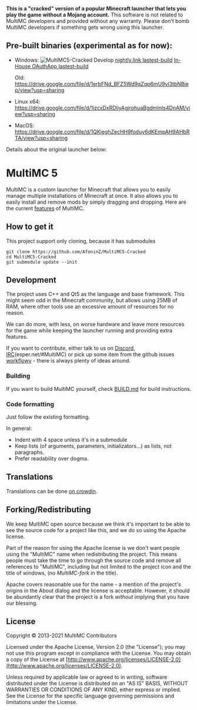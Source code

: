 **This is a "cracked" version of a popular Minecraft launcher that lets you play the game without a Mojang account.**
This software is not related to MultiMC developers and provided without any warranty. Please don't bomb MultiMC developers if something gets wrong using this launcher.

## Pre-built binaries (experimental as for now):
- Windows: ![MultiMC5-Cracked Develop](https://github.com/PibePlayer/MultiMC5-Cracked/actions/workflows/develop.yml/badge.svg) 
    [nightly.link lastest-build](https://nightly.link/PibePlayer/MultiMC5-Cracked/workflows/develop/develop/MultiMC5-Cracked-Portable-win32-8.zip)
    [In-House OAuthApp lastest-build](https://pibeplayer.github.io/MultiMC5-Cracked/download-lastest/index.html)
    
    Old:   https://drive.google.com/file/d/1erbFNd_BFZ5Wd9qZqp6mU9vl3tbNBiep/view?usp=sharing
- Linux x64: https://drive.google.com/file/d/1jzcxDxRDliyAgjrohuaBgdmInIs4DnAM/view?usp=sharing
- MacOS: https://drive.google.com/file/d/1QKjeghZecHH9foduy6dKEmpAH9AHbRTA/view?usp=sharing

Details about the original launcher below:









MultiMC 5
=========

MultiMC is a custom launcher for Minecraft that allows you to easily manage multiple installations of Minecraft at once. It also allows you to easily install and remove mods by simply dragging and dropping. Here are the current [features](https://github.com/MultiMC/MultiMC5/wiki#features) of MultiMC.

## How to get it
This project support only cloning, because it has submodules
```
git clone https://github.com/AfoninZ/MultiMC5-Cracked
cd MultiMC5-Cracked
git submodule update --init
```

## Development
The project uses C++ and Qt5 as the language and base framework. This might seem odd in the Minecraft community, but allows using 25MB of RAM, where other tools use an excessive amount of resources for no reason.

We can do more, with less, on worse hardware and leave more resources for the game while keeping the launcher running and providing extra features.

If you want to contribute, either talk to us on [Discord](https://discord.gg/multimc), [IRC](http://webchat.esper.net/?nick=&channels=MultiMC)(esper.net/#MultiMC) or pick up some item from the github issues [workflowy](https://github.com/MultiMC/MultiMC5/issues) - there is always plenty of ideas around.

### Building
If you want to build MultiMC yourself, check [BUILD.md](BUILD.md) for build instructions.

### Code formatting
Just follow the existing formatting.

In general:
* Indent with 4 space unless it's in a submodule
* Keep lists (of arguments, parameters, initializators...) as lists, not paragraphs.
* Prefer readability over dogma.


## Translations
Translations can be done [on crowdin](https://translate.multimc.org).

## Forking/Redistributing
We keep MultiMC open source because we think it's important to be able to see the source code for a project like this, and we do so using the Apache license.

Part of the reason for using the Apache license is we don't want people using the "MultiMC" name when redistributing the project. This means people must take the time to go through the source code and remove all references to "MultiMC", including but not limited to the project icon and the title of windows, (no *MultiMC-fork* in the title).

Apache covers reasonable use for the name - a mention of the project's origins in the About dialog and the license is acceptable. However, it should be abundantly clear that the project is a fork *without* implying that you have our blessing.


## License
Copyright &copy; 2013-2021 MultiMC Contributors

Licensed under the Apache License, Version 2.0 (the "License"); you may not use this program except in compliance with the License. You may obtain a copy of the License at [http://www.apache.org/licenses/LICENSE-2.0](http://www.apache.org/licenses/LICENSE-2.0).

Unless required by applicable law or agreed to in writing, software distributed under the License is distributed on an "AS IS" BASIS, WITHOUT WARRANTIES OR CONDITIONS OF ANY KIND, either express or implied. See the License for the specific language governing permissions and limitations under the License.
